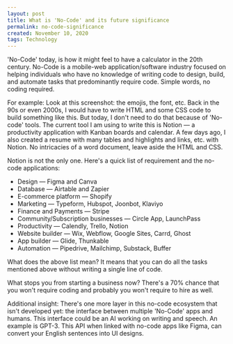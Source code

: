 ```yaml
---
layout: post
title: What is 'No-Code' and its future significance
permalink: no-code-significance
created: November 10, 2020
tags: Technology
---
```


'No-Code' today, is how it might feel to have a calculator in the 20th century. No-Code is a mobile-web application/software industry focused on helping individuals who have no knowledge of writing code to design, build, and automate tasks that predominantly require code. Simple words, no coding required.

For example: Look at this screenshot: the emojis, the font, etc. Back in the 90s or even 2000s, I would have to write HTML and some CSS code to build something like this. But today, I don't need to do that because of 'No-code' tools. The current tool I am using to write this is Notion — a productivity application with Kanban boards and calendar. A few days ago, I also created a resume with many tables and highlights and links, etc. with Notion. No intricacies of a word document, leave aside the HTML and CSS.

Notion is not the only one. Here's a quick list of requirement and the no-code applications:

- Design — Figma and Canva
- Database — Airtable and Zapier
- E-commerce platform — Shopify
- Marketing — Typeform, Hubspot, Joonbot, Klaviyo
- Finance and Payments — Stripe
- Community/Subscription businesses — Circle App, LaunchPass
- Productivity — Calendly, Trello, Notion
- Website builder — Wix, Webflow, Google Sites, Carrd, Ghost
- App builder — Glide, Thunkable
- Automation — Pipedrive, Mailchimp, Substack, Buffer

What does the above list mean? It means that you can do all the tasks mentioned above without writing a single line of code.

What stops you from starting a business now? There's a 70% chance that you won't require coding and probably you won't require to hire as well.

Additional insight: There's one more layer in this no-code ecosystem that isn't developed yet: the interface between multiple 'No-Code' apps and humans. This interface could be an AI working on writing and speech. An example is GPT-3. This API when linked with no-code apps like Figma, can convert your English sentences into UI designs.
